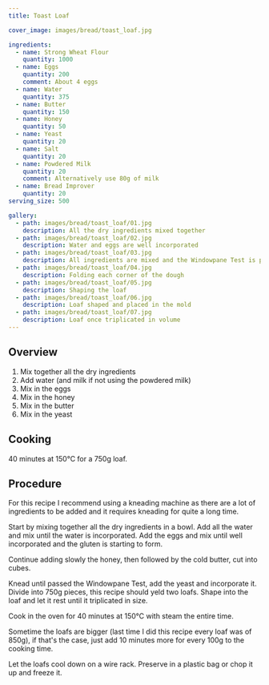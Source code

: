 ```yaml
---
title: Toast Loaf

cover_image: images/bread/toast_loaf.jpg

ingredients:
  - name: Strong Wheat Flour
    quantity: 1000
  - name: Eggs
    quantity: 200
    comment: About 4 eggs
  - name: Water
    quantity: 375
  - name: Butter
    quantity: 150
  - name: Honey
    quantity: 50
  - name: Yeast
    quantity: 20
  - name: Salt
    quantity: 20
  - name: Powdered Milk
    quantity: 20
    comment: Alternatively use 80g of milk
  - name: Bread Improver
    quantity: 20
serving_size: 500

gallery:
  - path: images/bread/toast_loaf/01.jpg
    description: All the dry ingredients mixed together
  - path: images/bread/toast_loaf/02.jpg
    description: Water and eggs are well incorporated
  - path: images/bread/toast_loaf/03.jpg
    description: All ingredients are mixed and the Windowpane Test is passed
  - path: images/bread/toast_loaf/04.jpg
    description: Folding each corner of the dough
  - path: images/bread/toast_loaf/05.jpg
    description: Shaping the loaf
  - path: images/bread/toast_loaf/06.jpg
    description: Loaf shaped and placed in the mold
  - path: images/bread/toast_loaf/07.jpg
    description: Loaf once triplicated in volume
---
```


## Overview

1. Mix together all the dry ingredients
2. Add water (and milk if not using the powdered milk)
3. Mix in the eggs
4. Mix in the honey
5. Mix in the butter
6. Mix in the yeast

## Cooking

40 minutes at 150°C for a 750g loaf.

## Procedure

For this recipe I recommend using a kneading machine as there are a lot of
ingredients to be added and it requires kneading for quite a long time.

Start by mixing together all the dry ingredients in a bowl.
Add all the water and mix until the water is incorporated.
Add the eggs and mix until well incorporated and the gluten is starting to form.

Continue adding slowly the honey, then followed by the cold butter, cut into cubes.

Knead until passed the Windowpane Test, add the yeast and incorporate it.
Divide into 750g pieces, this recipe should yeld two loafs.
Shape into the loaf and let it rest until it triplicated in size.

Cook in the oven for 40 minutes at 150°C with steam the entire time.

Sometime the loafs are bigger (last time I did this recipe every loaf was of 850g),
if that's the case, just add 10 minutes more for every 100g to the cooking time.

Let the loafs cool down on a wire rack.
Preserve in a plastic bag or chop it up and freeze it.
